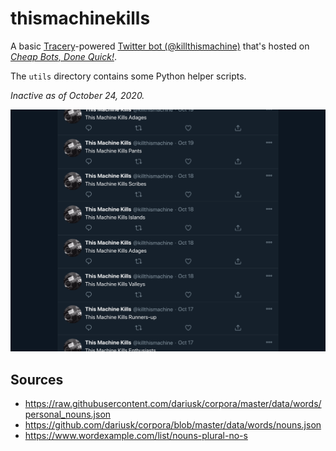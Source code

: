 # thismachinekills

A basic [Tracery](http://tracery.io)-powered [Twitter bot (@killthismachine)](https://twitter.com/killthismachine) that's hosted on [*Cheap Bots, Done Quick!*](https://cheapbotsdonequick.com/source/killthismachine).

The `utils` directory contains some Python helper scripts.

*Inactive as of October 24, 2020.*

![](screenshot.png)


## Sources

* https://raw.githubusercontent.com/dariusk/corpora/master/data/words/personal_nouns.json
* https://github.com/dariusk/corpora/blob/master/data/words/nouns.json
* https://www.wordexample.com/list/nouns-plural-no-s
